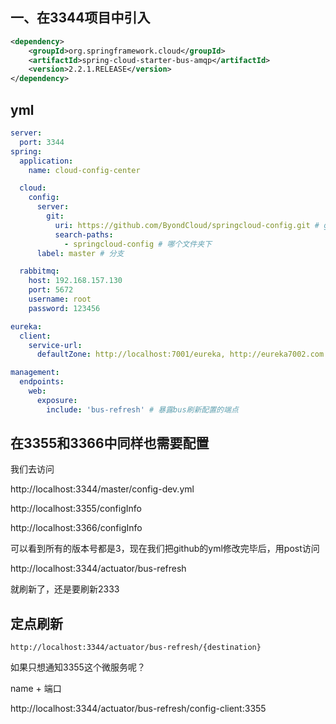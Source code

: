 ## 一、在3344项目中引入

```xml
<dependency>
    <groupId>org.springframework.cloud</groupId>
    <artifactId>spring-cloud-starter-bus-amqp</artifactId>
    <version>2.2.1.RELEASE</version>
</dependency>
```

## yml

```yml
server:
  port: 3344
spring:
  application:
    name: cloud-config-center

  cloud:
    config:
      server:
        git:
          uri: https://github.com/ByondCloud/springcloud-config.git # github上的地址
          search-paths:
            - springcloud-config # 哪个文件夹下
      label: master # 分支

  rabbitmq:
    host: 192.168.157.130
    port: 5672
    username: root
    password: 123456

eureka:
  client:
    service-url:
      defaultZone: http://localhost:7001/eureka, http://eureka7002.com:7002/eureka

management:
  endpoints:
    web:
      exposure:
        include: 'bus-refresh' # 暴露bus刷新配置的端点
```

## 在3355和3366中同样也需要配置

我们去访问

http://localhost:3344/master/config-dev.yml

http://localhost:3355/configInfo

http://localhost:3366/configInfo

可以看到所有的版本号都是3，现在我们把github的yml修改完毕后，用post访问

http://localhost:3344/actuator/bus-refresh

就刷新了，还是要刷新2333



## 定点刷新

```
http://localhost:3344/actuator/bus-refresh/{destination}
```

如果只想通知3355这个微服务呢？

name + 端口

http://localhost:3344/actuator/bus-refresh/config-client:3355